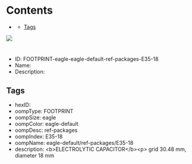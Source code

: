 



Contents
========

* [](#)
	* [Tags](#tags)
  
![][im]
# 

- ID: FOOTPRINT-eagle-eagle-default-ref-packages-E35-18
- Name: 
- Description: 

## Tags

- hexID: 
- oompType: FOOTPRINT
- oompSize: eagle
- oompColor: eagle-default
- oompDesc: ref-packages
- oompIndex: E35-18
- oompName: eagle-default/ref-packages/E35-18
- description: &lt;b&gt;ELECTROLYTIC CAPACITOR&lt;/b&gt;&lt;p&gt;&#xD;
grid 30.48 mm, diameter 18 mm



[im]: image.png
